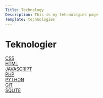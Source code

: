 ```yaml
---
Title: Technology
Description: This is my tehcnologies page
Template: technologies
---
```


Teknologier
====================

<div class="cssbox mobilebox">
<a class="tech1" href="technologies/css"><div class="container-child">CSS</div></a>
</div>

<div class="htmlbox mobilebox">
<a class="tech2" href="technologies/html"><div class="container-child">HTML</div></a>
</div>

<div class="jsbox mobilebox">
<a class="tech3" href="technologies/javascript"><div class="container-child">JAVASCRIPT</div></a>
</div>

<div class="phpbox mobilebox">
<a class="tech4" href="technologies/php"><div class="container-child">PHP</div></a>
</div>

<div class="pythonbox mobilebox">
<a class="tech5" href="technologies/python"><div class="container-child">PYTHON</div></a>
</div>

<div class="gitbox mobilebox">
<a class="tech6" href="technologies/git"><div class="container-child">GIT</div></a>
</div>

<div class="sqlitebox mobilebox">
<a class="tech7" href="technologies/sqlite"><div class="container-child">SQLITE</div></a>
</div>
